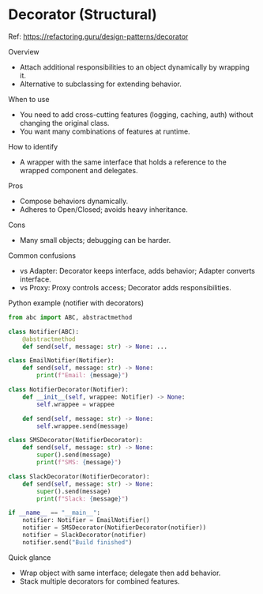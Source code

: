 # Decorator (Structural)

Ref: https://refactoring.guru/design-patterns/decorator

Overview
- Attach additional responsibilities to an object dynamically by wrapping it.
- Alternative to subclassing for extending behavior.

When to use
- You need to add cross-cutting features (logging, caching, auth) without changing the original class.
- You want many combinations of features at runtime.

How to identify
- A wrapper with the same interface that holds a reference to the wrapped component and delegates.

Pros
- Compose behaviors dynamically.
- Adheres to Open/Closed; avoids heavy inheritance.

Cons
- Many small objects; debugging can be harder.

Common confusions
- vs Adapter: Decorator keeps interface, adds behavior; Adapter converts interface.
- vs Proxy: Proxy controls access; Decorator adds responsibilities.

Python example (notifier with decorators)
```python
from abc import ABC, abstractmethod

class Notifier(ABC):
    @abstractmethod
    def send(self, message: str) -> None: ...

class EmailNotifier(Notifier):
    def send(self, message: str) -> None:
        print(f"Email: {message}")

class NotifierDecorator(Notifier):
    def __init__(self, wrappee: Notifier) -> None:
        self.wrappee = wrappee

    def send(self, message: str) -> None:
        self.wrappee.send(message)

class SMSDecorator(NotifierDecorator):
    def send(self, message: str) -> None:
        super().send(message)
        print(f"SMS: {message}")

class SlackDecorator(NotifierDecorator):
    def send(self, message: str) -> None:
        super().send(message)
        print(f"Slack: {message}")

if __name__ == "__main__":
    notifier: Notifier = EmailNotifier()
    notifier = SMSDecorator(NotifierDecorator(notifier))
    notifier = SlackDecorator(notifier)
    notifier.send("Build finished")
```

Quick glance
- Wrap object with same interface; delegate then add behavior.
- Stack multiple decorators for combined features.
